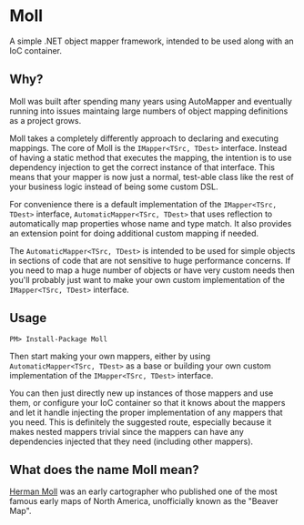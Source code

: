 # Moll
A simple .NET object mapper framework, intended to be used along with an IoC
container.

## Why?
Moll was built after spending many years using AutoMapper and eventually
running into issues maintaing large numbers of object mapping definitions
as a project grows.

Moll takes a completely differently approach to declaring and executing
mappings. The core of Moll is the `IMapper<TSrc, TDest>` interface.
Instead of having a static method that executes the mapping, the intention
is to use dependency injection to get the correct instance of that
interface. This means that your mapper is now just a normal, test-able
class like the rest of your business logic instead of being some custom
DSL.

For convenience there is a default implementation of the `IMapper<TSrc, TDest>`
interface, `AutomaticMapper<TSrc, TDest>` that uses reflection to
automatically map properties whose name and type match. It also provides
an extension point for doing additional custom mapping if needed.

The `AutomaticMapper<TSrc, TDest>` is intended to be used for simple objects
in sections of code that are not sensitive to huge performance concerns.
If you need to map a huge number of objects or have very custom needs then
you'll probably just want to make your own custom implementation of the
`IMapper<TSrc, TDest>` interface.

## Usage

```
PM> Install-Package Moll
```

Then start making your own mappers, either by using `AutomaticMapper<TSrc, TDest>`
as a base or building your own custom implementation of the `IMapper<TSrc, TDest>`
interface.

You can then just directly new up instances of those mappers and use them, or
configure your IoC container so that it knows about the mappers and let it handle
injecting the proper implementation of any mappers that you need. This is definitely
the suggested route, especially because it makes nested mappers trivial since the
mappers can have any dependencies injected that they need (including other mappers).

## What does the name Moll mean?
[Herman Moll](http://en.wikipedia.org/wiki/Herman_Moll) was an early cartographer
who published one of the most famous early maps of North America, unofficially
known as the "Beaver Map".
